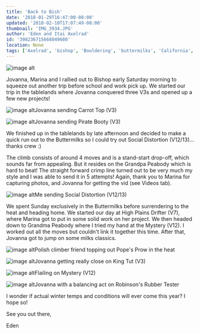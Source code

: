 ```yaml
---
title: 'Back to Bish'
date: '2018-01-29T16:47:00-08:00'
updated: '2018-02-10T17:07:49-08:00'
thumbnail: 'IMG_3934.JPG'
author: 'Eden and Itai Axelrad'
id: '398236715668049680'
location: None
tags: ['Axelrad', 'bishop', 'Bouldering', 'buttermilks', 'California', 'Climbing', 'Five', 'fiveten', 'granite', 'high plains drifter', 'sierra nevada', 'social distortion', 'Ten', 'v13']
---
```


![image alt](/images/IMG_3934.JPG)

Jovanna, Marina and I rallied out to Bishop early Saturday morning to squeeze out another trip before school and work pick up. We started our trip in the tablelands where Jovanna conquered three V3s and opened up a few new projects!

![image alt](/images/IMG_3926.JPG)Jovanna sending Carrot Top (V3)

![image alt](/images/IMG_3932.JPG)Jovanna sending Pirate Booty (V3)

We finished up in the tablelands by late afternoon and decided to make a quick run out to the Buttermilks so I could try out Social Distortion (V12/13)... thanks crew :)

The climb consists of around 4 moves and is a stand-start drop-off, which sounds far from appealing. But it resides on the Grandpa Peabody which is hard to beat! The straight forward crimp line turned out to be very much my style and I was able to send it in 5 attempts! Again, thank you to Marina for capturing photos, and Jovanna for getting the vid (see Videos tab).

![image alt](/images/IMG_3944.JPG)Me sending Social Distortion (V12/13)

We spent Sunday exclusively in the Buttermilks before surrendering to the heat and heading home. We started our day at
High Plains Drifter (V7), where Marina got to put in some solid work on her project. We then headed down to Grandma Peabody where I tried my hand at the Mystery (V12). I worked out all the moves but couldn't link it together this time. After that, Jovanna got to jump on some milks classics.

![image alt](/images/IMG_3946.JPG)Polish climber friend topping out Pope's Prow in the heat

![image alt](/images/IMG_3970.JPG)Jovanna getting really close on King Tut (V3)

![image alt](/images/IMG_3971.jpg)Flailing on Mystery (V12)

![image alt](/images/IMG_3956.JPG)Jovanna with a balancing act on Robinson's Rubber Tester

I wonder if actual winter temps and conditions will ever come this year? I hope so!

See you out there,

Eden

